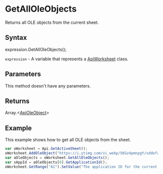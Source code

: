 # GetAllOleObjects

Returns all OLE objects from the current sheet.

## Syntax

expression.GetAllOleObjects();

`expression` - A variable that represents a [ApiWorksheet](../ApiWorksheet.md) class.

## Parameters

This method doesn't have any parameters.

## Returns

Array.\<[ApiOleObject](../../ApiOleObject/ApiOleObject.md)>

## Example

This example shows how to get all OLE objects from the sheet.

```javascript
var oWorksheet = Api.GetActiveSheet();
oWorksheet.AddOleObject("https://i.ytimg.com/vi_webp/SKGz4pmnpgY/sddefault.webp", 130 * 36000, 90 * 36000, "https://youtu.be/SKGz4pmnpgY", "asc.{38E022EA-AD92-45FC-B22B-49DF39746DB4}", 0, 2 * 36000, 4, 3 * 36000);
var aOleObjects = oWorksheet.GetAllOleObjects();
var sAppId = aOleObjects[0].GetApplicationId();
oWorksheet.GetRange("A1").SetValue("The application ID for the current OLE object: " + sAppId);
```
